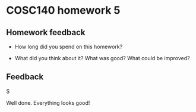 # COSC140 homework 5

## Homework feedback

 * How long did you spend on this homework?

 * What did you think about it?  What was good?  What could be improved?

## Feedback

S

Well done. Everything looks good!

